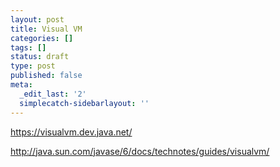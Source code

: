 ```yaml
---
layout: post
title: Visual VM
categories: []
tags: []
status: draft
type: post
published: false
meta:
  _edit_last: '2'
  simplecatch-sidebarlayout: ''
---
```

https://visualvm.dev.java.net/

http://java.sun.com/javase/6/docs/technotes/guides/visualvm/
